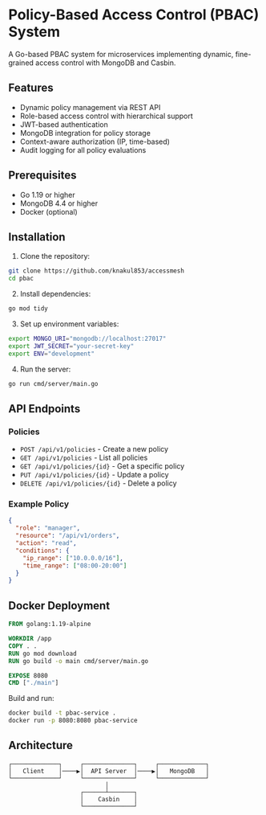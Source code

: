 # Policy-Based Access Control (PBAC) System

A Go-based PBAC system for microservices implementing dynamic, fine-grained access control with MongoDB and Casbin.

## Features

- Dynamic policy management via REST API
- Role-based access control with hierarchical support
- JWT-based authentication
- MongoDB integration for policy storage
- Context-aware authorization (IP, time-based)
- Audit logging for all policy evaluations

## Prerequisites

- Go 1.19 or higher
- MongoDB 4.4 or higher
- Docker (optional)

## Installation

1. Clone the repository:

```bash
git clone https://github.com/knakul853/accessmesh
cd pbac
```

2. Install dependencies:

```bash
go mod tidy
```

3. Set up environment variables:

```bash
export MONGO_URI="mongodb://localhost:27017"
export JWT_SECRET="your-secret-key"
export ENV="development"
```

4. Run the server:

```bash
go run cmd/server/main.go
```

## API Endpoints

### Policies

- `POST /api/v1/policies` - Create a new policy
- `GET /api/v1/policies` - List all policies
- `GET /api/v1/policies/{id}` - Get a specific policy
- `PUT /api/v1/policies/{id}` - Update a policy
- `DELETE /api/v1/policies/{id}` - Delete a policy

### Example Policy

```json
{
  "role": "manager",
  "resource": "/api/v1/orders",
  "action": "read",
  "conditions": {
    "ip_range": ["10.0.0.0/16"],
    "time_range": ["08:00-20:00"]
  }
}
```

## Docker Deployment

```dockerfile
FROM golang:1.19-alpine

WORKDIR /app
COPY . .
RUN go mod download
RUN go build -o main cmd/server/main.go

EXPOSE 8080
CMD ["./main"]
```

Build and run:

```bash
docker build -t pbac-service .
docker run -p 8080:8080 pbac-service
```

## Architecture

```
┌─────────────┐     ┌──────────────┐     ┌─────────────┐
│   Client    │────▶│  API Server  │────▶│   MongoDB   │
└─────────────┘     └──────────────┘     └─────────────┘
                           │
                    ┌──────┴───────┐
                    │    Casbin    │
                    └──────────────┘
```
